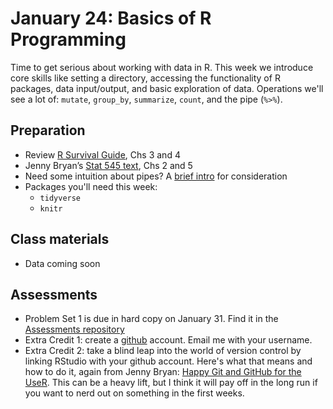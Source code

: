 # January 24: Basics of R Programming

Time to get serious about working with data in R. This week we introduce core skills like setting a directory, accessing the functionality of R packages, data input/output, and basic exploration of data. Operations we'll see a lot of: `mutate`, `group_by`, `summarize`, `count`, and the pipe (`%>%`).

## Preparation
- Review [R Survival Guide](https://austin-hart-pols.github.io/SurvivalGuide/), Chs 3 and 4
- Jenny Bryan’s [Stat 545 text](https://stat545.com/), Chs 2 and 5
- Need some intuition about pipes? A [brief intro](https://towardsdatascience.com/an-introduction-to-the-pipe-in-r-823090760d64) for consideration
- Packages you'll need this week:
  - `tidyverse`
  - `knitr`

## Class materials
- Data coming soon

## Assessments
- Problem Set 1 is due in hard copy on January 31. Find it in the [Assessments repository](https://github.com/SIS-data-analysis/Assessments)
- Extra Credit 1: create a [github](https://github.com) account. Email me with your username. 
- Extra Credit 2: take a blind leap into the world of version control by linking RStudio with your github account. Here's what that means and how to do it, again from Jenny Bryan: [Happy Git and GitHub for the UseR](https://happygitwithr.com/install-intro.html). This can be a heavy lift, but I think it will pay off in the long run if you want to nerd out on something in the first weeks. 
